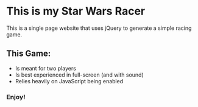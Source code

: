 # This is my Star Wars Racer
This is a single page website that uses jQuery to generate a simple racing game.
## This Game:
* Is meant for two players
* Is best experienced in full-screen (and with sound)
* Relies heavily on JavaScript being enabled

### Enjoy!
